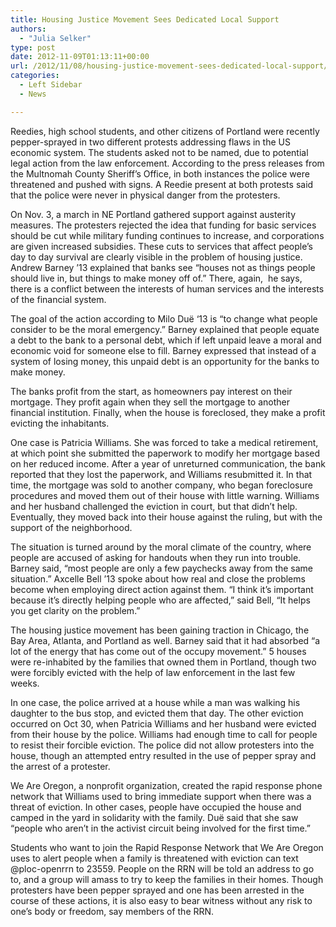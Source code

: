 ```yaml
---
title: Housing Justice Movement Sees Dedicated Local Support
authors: 
  - "Julia Selker"
type: post
date: 2012-11-09T01:13:11+00:00
url: /2012/11/08/housing-justice-movement-sees-dedicated-local-support/
categories:
  - Left Sidebar
  - News

---
```

Reedies, high school students, and other citizens of Portland were recently pepper-sprayed in two different protests addressing flaws in the US economic system. The students asked not to be named, due to potential legal action from the law enforcement. According to the press releases from the Multnomah County Sheriff&#8217;s Office, in both instances the police were threatened and pushed with signs. A Reedie present at both protests said that the police were never in physical danger from the protesters.

On Nov. 3, a march in NE Portland gathered support against austerity measures. The protesters rejected the idea that funding for basic services should be cut while military funding continues to increase, and corporations are given increased subsidies. These cuts to services that affect people’s day to day survival are clearly visible in the problem of housing justice. Andrew Barney ’13 explained that banks see “houses not as things people should live in, but things to make money off of.” There, again,  he says, there is a conflict between the interests of human services and the interests of the financial system.

The goal of the action according to Milo Duë ‘13 is “to change what people consider to be the moral emergency.” Barney explained that people equate a debt to the bank to a personal debt, which if left unpaid leave a moral and economic void for someone else to fill. Barney expressed that instead of a system of losing money, this unpaid debt is an opportunity for the banks to make money.

The banks profit from the start, as homeowners pay interest on their mortgage. They profit again when they sell the mortgage to another financial institution. Finally, when the house is foreclosed, they make a profit evicting the inhabitants.

One case is Patricia Williams. She was forced to take a medical retirement, at which point she submitted the paperwork to modify her mortgage based on her reduced income. After a year of unreturned communication, the bank reported that they lost the paperwork, and Williams resubmitted it. In that time, the mortgage was sold to another company, who began foreclosure procedures and moved them out of their house with little warning. Williams and her husband challenged the eviction in court, but that didn’t help. Eventually, they moved back into their house against the ruling, but with the support of the neighborhood.

The situation is turned around by the moral climate of the country, where people are accused of asking for handouts when they run into trouble. Barney said, “most people are only a few paychecks away from the same situation.” Axcelle Bell ’13 spoke about how real and close the problems become when employing direct action against them. “I think it’s important because it’s directly helping people who are affected,” said Bell, “It helps you get clarity on the problem.”

The housing justice movement has been gaining traction in Chicago, the Bay Area, Atlanta, and Portland as well. Barney said that it had absorbed “a lot of the energy that has come out of the occupy movement.” 5 houses were re-inhabited by the families that owned them in Portland, though two were forcibly evicted with the help of law enforcement in the last few weeks.

In one case, the police arrived at a house while a man was walking his daughter to the bus stop, and evicted them that day. The other eviction occurred on Oct 30, when Patricia Williams and her husband were evicted from their house by the police. Williams had enough time to call for people to resist their forcible eviction. The police did not allow protesters into the house, though an attempted entry resulted in the use of pepper spray and the arrest of a protester.

We Are Oregon, a nonprofit organization, created the rapid response phone network that Williams used to bring immediate support when there was a threat of eviction. In other cases, people have occupied the house and camped in the yard in solidarity with the family. Duë said that she saw “people who aren’t in the activist circuit being involved for the first time.”

Students who want to join the Rapid Response Network that We Are Oregon uses to alert people when a family is threatened with eviction can text @ploc-openrrn to 23559. People on the RRN will be told an address to go to, and a group will amass to try to keep the families in their homes. Though protesters have been pepper sprayed and one has been arrested in the course of these actions, it is also easy to bear witness without any risk to one’s body or freedom, say members of the RRN.

&nbsp;